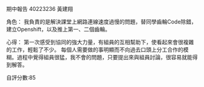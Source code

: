 
期中報告 40223236 黃建翔

角色：
我負責的是解決課堂上網路連線速度過慢的問題，替同學齒輪Code除錯，建立Openshift，以及推上第一、二個齒輪。

心得：
第一次感受到協同的強大力量，有組員的互相幫助下，使看起來會很複雜的工作，輕鬆了不少。
每個人需要做的事明顯而不向過去口頭上分工合作的模糊。過程中覺得組員很猛，我不會的問題，只要提出來與組員討論，很容易就能得到解答。


自評分數:85
